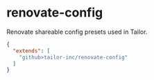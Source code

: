 # renovate-config
Renovate shareable config presets used in Tailor.


``` json
{
  "extends": [
    "github>tailor-inc/renovate-config"
  ]
}
```
